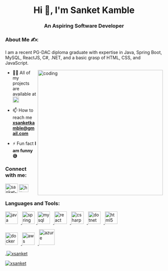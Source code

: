 
<h1 align="center">Hi 👋, I'm Sanket Kamble</h1>
<h3 align="center">An Aspiring Software Developer</h3>

<h3 align="left">About Me ✍️:</h3>
<p align="left">
I am a recent PG-DAC diploma graduate with expertise in Java, Spring Boot, MySQL, ReactJS, C#, .NET, 
and a basic grasp of HTML, CSS, and JavaScript.
</P>

<img align="right" alt="coding" width="400" src="https://camo.githubusercontent.com/cae12fddd9d6982901d82580bdf321d81fb299141098ca1c2d4891870827bf17/68747470733a2f2f6d69726f2e6d656469756d2e636f6d2f6d61782f313336302f302a37513379765349765f7430696f4a2d5a2e676966" >

- 👨‍💻 All of my projects are available at <a href="[https://www.java.com](https://github.com/xsanket?tab=repositories)" target="_blank" rel="noreferrer"> <img src="https://www.svgrepo.com/show/512317/github-142.svg" alt="GitHub" width="20" height="20"/> </a> 
- 📫 How to reach me **xsanketkamble@gmail.com**

- ⚡ Fun fact **I am funny 😅**

<h3 align="left">Connect with me:</h3>
<p align="left">
<a href="https://linkedin.com/in/sanket-kamble" target="blank"><img align="center" src="https://www.svgrepo.com/show/448234/linkedin.svg" alt="sanket-kamble" height="30" width="40" /></a>
<a href="https://auth.geeksforgeeks.org/user/https://auth.geeksforgeeks.org/user/xsanket" target="blank"><img align="center" src="https://upload.wikimedia.org/wikipedia/commons/thumb/4/43/GeeksforGeeks.svg/1280px-GeeksforGeeks.svg.png" alt="https://auth.geeksforgeeks.org/user/xsanket" height="25" width="30" /></a>
</p>

<h3 align="left">Languages and Tools:</h3>

<p align="left"> 
  <a href="https://www.java.com" target="_blank" rel="noreferrer"> <img src="https://www.svgrepo.com/show/184143/java.svg" alt="java" width="40" height="40" style="margin-right: 10px;"/> </a> 
  <a href="https://spring.io/" target="_blank" rel="noreferrer"> <img src="https://www.vectorlogo.zone/logos/springio/springio-icon.svg" alt="spring" width="40" height="40" style="margin-right: 5px;"/> </a> 
  <a href="https://www.mysql.com/" target="_blank" rel="noreferrer"> <img src="https://www.svgrepo.com/show/342053/mysql.svg" alt="mysql" width="40" height="40" style="margin-right: 10px;"/> </a> 
  <a href="https://reactjs.org/" target="_blank" rel="noreferrer"> <img src="https://www.svgrepo.com/show/439290/react.svg" alt="react" width="40" height="40" style="margin-right: 10px;"/> </a> 
  <a href="https://www.w3schools.com/cs/" target="_blank" rel="noreferrer"> <img src="https://www.svgrepo.com/show/353622/c-sharp.svg" alt="csharp" width="40" height="40" style="margin-right: 10px;"/> </a> 
  <a href="https://dotnet.microsoft.com/" target="_blank" rel="noreferrer"> <img src="https://www.svgrepo.com/show/353668/dotnet.svg" alt="dotnet" width="40" height="40" style="margin-right: 10px;"/> </a>
  <a href="https://www.w3.org/html/" target="_blank" rel="noreferrer"> <img src="https://www.svgrepo.com/show/452228/html-5.svg" alt="html5" width="40" height="40" style="margin-right: 5px;"/> </a>
</p>

<p align="left">
  <a href="https://www.docker.com/" target="_blank" rel="noreferrer"> <img src="https://www.svgrepo.com/show/452192/docker.svg" alt="docker" width="40" height="40" style="margin-right:10px;/> </a> 
  <a href="https://aws.amazon.com" target="_blank" rel="noreferrer"> <img src="https://www.svgrepo.com/show/448266/aws.svg" alt="aws" width="40" height="40" style="padding-right:10px;/></a> 
  <a href="https://azure.microsoft.com/en-in/" target="_blank" rel="noreferrer"> <img src="https://www.svgrepo.com/show/353464/azure.svg" alt="azure" width="50" height="50" style="padding-right: 5px;/> </a>
</p>
  
<p><img align="left" src="https://github-readme-stats.vercel.app/api/top-langs?username=xsanket&show_icons=true&locale=en&layout=compact" alt="xsanket" /></p>

<p>&nbsp;<img align="center" src="https://github-readme-stats.vercel.app/api?username=xsanket&show_icons=true&locale=en" alt="xsanket" /></p>

<p><img align="center" src="https://github-readme-streak-stats.herokuapp.com/?user=xsanket&" alt="xsanket" /></p>
